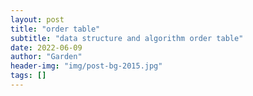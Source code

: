 ```yaml
---
layout: post
title: "order table"
subtitle: "data structure and algorithm order table"
date: 2022-06-09
author: "Garden"
header-img: "img/post-bg-2015.jpg"
tags: []
---
```


